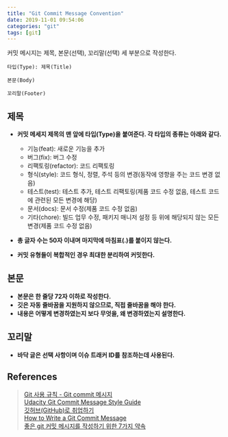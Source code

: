 ```yaml
---
title: "Git Commit Message Convention"
date: 2019-11-01 09:54:06
categories: "git"
tags: [git]
---
```


커밋 메시지는 제목, 본문(선택), 꼬리말(선택) 세 부분으로 작성한다.

```
타입(Type): 제목(Title)

본문(Body)

꼬리말(Footer)
```

<!-- more -->

## 제목

* **커밋 메세지 제목의 맨 앞에 타입(Type)을 붙여준다. 각 타입의 종류는 아래와 같다.**
    * 기능(feat): 새로운 기능을 추가
    * 버그(fix): 버그 수정
    * 리팩토링(refactor): 코드 리팩토링
    * 형식(style): 코드 형식, 정렬, 주석 등의 변경(동작에 영향을 주는 코드 변경 없음)
    * 테스트(test): 테스트 추가, 테스트 리팩토링(제품 코드 수정 없음, 테스트 코드에 관련된 모든 변경에 해당)
    * 문서(docs): 문서 수정(제품 코드 수정 없음)
    * 기타(chore): 빌드 업무 수정, 패키지 매니저 설정 등 위에 해당되지 않는 모든 변경(제품 코드 수정 없음)

* **총 글자 수는 50자 이내며 마지막에 마침표(.)를 붙이지 않는다.**
* **커밋 유형들이 복합적인 경우 최대한 분리하여 커밋한다.**

## 본문

* **본문은 한 줄당 72자 이하로 작성한다.**
* **깃은 자동 줄바꿈을 지원하지 않으므로, 직접 줄바꿈을 해야 한다.**
* **내용은 어떻게 변경하였는지 보다 무엇을, 왜 변경하였는지 설명한다.**

## 꼬리말

* **바닥 글은 선택 사항이며 이슈 트래커 ID를 참조하는데 사용된다.**

## References
> [Git 사용 규칙 - Git commit 메시지](https://tttsss77.tistory.com/58)  
> [Udacity Git Commit Message Style Guide](https://udacity.github.io/git-styleguide)  
> [깃허브(GitHub)로 취업하기](https://sujinlee.me/professional-github)  
> [How to Write a Git Commit Message](https://chris.beams.io/posts/git-commit)  
> [좋은 git 커밋 메시지를 작성하기 위한 7가지 약속](https://meetup.toast.com/posts/106)  
